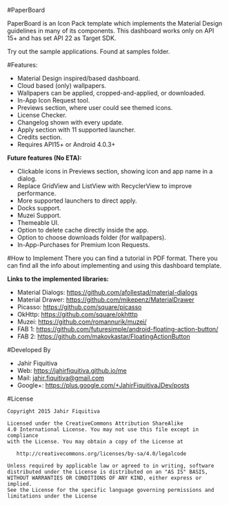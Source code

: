 #PaperBoard

PaperBoard is an Icon Pack template which implements the Material Design guidelines in many of its components.
This dashboard works only on API 15+ and has set API 22 as Target SDK.


Try out the sample applications. Found at samples folder.


#Features:
- Material Design inspired/based dashboard.
- Cloud based (only) wallpapers.
- Wallpapers can be applied, cropped-and-applied, or downloaded.
- In-App Icon Request tool.
- Previews section, where user could see themed icons.
- License Checker.
- Changelog shown with every update.
- Apply section with 11 supported launcher.
- Credits section.
- Requires API15+ or Android 4.0.3+

<b>Future features (No ETA):</b>
- Clickable icons in Previews section, showing icon and app name in a dialog.
- Replace GridView and ListView with RecyclerView to improve performance.
- More supported launchers to direct apply.
- Docks support.
- Muzei Support.
- Themeable UI.
- Option to delete cache directly inside the app.
- Option to choose downloads folder (for wallpapers).
- In-App-Purchases for Premium Icon Requests.


#How to Implement
There you can find a tutorial in PDF format.
There you can find all the info about implementing and using this dashboard template.

      
<b>Links to the implemented libraries:</b>
* Material Dialogs: https://github.com/afollestad/material-dialogs
* Material Drawer: https://github.com/mikepenz/MaterialDrawer
* Picasso: https://github.com/square/picasso
* OkHttp: https://github.com/square/okhtttp
* Muzei: https://github.com/romannurik/muzei/
* FAB 1: https://github.com/futuresimple/android-floating-action-button/
* FAB 2: https://github.com/makovkastar/FloatingActionButton

    
    
#Developed By

* Jahir Fiquitiva
* Web: https://jahirfiquitiva.github.io/me 
* Mail: jahir.fiquitiva@gmail.com
* Google+: https://plus.google.com/+JahirFiquitivaJDev/posts
    
    
#License

    Copyright 2015 Jahir Fiquitiva

    Licensed under the CreativeCommons Attribution ShareAlike
    4.0 International License. You may not use this file except in compliance 
    with the License. You may obtain a copy of the License at

       http://creativecommons.org/licenses/by-sa/4.0/legalcode

    Unless required by applicable law or agreed to in writing, software
    distributed under the License is distributed on an "AS IS" BASIS,
    WITHOUT WARRANTIES OR CONDITIONS OF ANY KIND, either express or implied.
    See the License for the specific language governing permissions and
    limitations under the License
